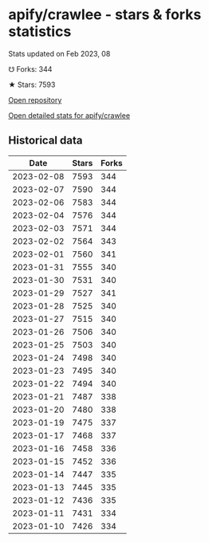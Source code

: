 # apify/crawlee - stars & forks statistics

Stats updated on Feb 2023, 08

☋ Forks: 344

★ Stars: 7593

[Open repository](https://github.com/apify/crawlee)

[Open detailed stats for apify/crawlee](https://reviewgithub.com/rep/apify/crawlee)

## Historical data
| Date | Stars | Forks |
|------|-------|-------|
| 2023-02-08 | 7593 | 344 | 
| 2023-02-07 | 7590 | 344 | 
| 2023-02-06 | 7583 | 344 | 
| 2023-02-04 | 7576 | 344 | 
| 2023-02-03 | 7571 | 344 | 
| 2023-02-02 | 7564 | 343 | 
| 2023-02-01 | 7560 | 341 | 
| 2023-01-31 | 7555 | 340 | 
| 2023-01-30 | 7531 | 340 | 
| 2023-01-29 | 7527 | 341 | 
| 2023-01-28 | 7525 | 340 | 
| 2023-01-27 | 7515 | 340 | 
| 2023-01-26 | 7506 | 340 | 
| 2023-01-25 | 7503 | 340 | 
| 2023-01-24 | 7498 | 340 | 
| 2023-01-23 | 7495 | 340 | 
| 2023-01-22 | 7494 | 340 | 
| 2023-01-21 | 7487 | 338 | 
| 2023-01-20 | 7480 | 338 | 
| 2023-01-19 | 7475 | 337 | 
| 2023-01-17 | 7468 | 337 | 
| 2023-01-16 | 7458 | 336 | 
| 2023-01-15 | 7452 | 336 | 
| 2023-01-14 | 7447 | 335 | 
| 2023-01-13 | 7445 | 335 | 
| 2023-01-12 | 7436 | 335 | 
| 2023-01-11 | 7431 | 334 | 
| 2023-01-10 | 7426 | 334 | 

